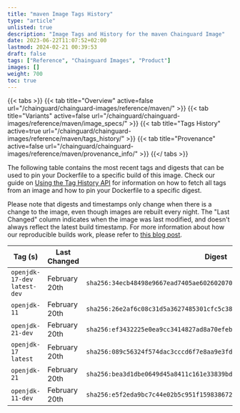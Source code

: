 ```yaml
---
title: "maven Image Tags History"
type: "article"
unlisted: true
description: "Image Tags and History for the maven Chainguard Image"
date: 2023-06-22T11:07:52+02:00
lastmod: 2024-02-21 00:39:53
draft: false
tags: ["Reference", "Chainguard Images", "Product"]
images: []
weight: 700
toc: true
---
```


{{< tabs >}}
{{< tab title="Overview" active=false url="/chainguard/chainguard-images/reference/maven/" >}}
{{< tab title="Variants" active=false url="/chainguard/chainguard-images/reference/maven/image_specs/" >}}
{{< tab title="Tags History" active=true url="/chainguard/chainguard-images/reference/maven/tags_history/" >}}
{{< tab title="Provenance" active=false url="/chainguard/chainguard-images/reference/maven/provenance_info/" >}}
{{</ tabs >}}

The following table contains the most recent tags and digests that can be used to pin your Dockerfile to a specific build of this image. Check our guide on [Using the Tag History API](/chainguard/chainguard-images/using-the-tag-history-api/) for information on how to fetch all tags from an image and how to pin your Dockerfile to a specific digest.

Please note that digests and timestamps only change when there is a change to the image, even though images are rebuilt every night. The "Last Changed" column indicates when the image was last modified, and doesn't always reflect the latest build timestamp. For more information about how our reproducible builds work, please refer to [this blog post](https://www.chainguard.dev/unchained/reproducing-chainguards-reproducible-image-builds).

| Tag (s)                        | Last Changed  | Digest                                                                    |
|--------------------------------|---------------|---------------------------------------------------------------------------|
|  `openjdk-17-dev` `latest-dev` | February 20th | `sha256:34ecb48498e9667ead7405ae60260207046bef75885145c100206ae085229252` |
|  `openjdk-11`                  | February 20th | `sha256:26e2af6c08c31d5a3627485301cfc5c3825f527ac741fb96e12a1730ded72ef8` |
|  `openjdk-21-dev`              | February 20th | `sha256:ef3432225e0ea9cc3414827ad8a70efebc291f90fa6f527b49ed06bd4aafa767` |
|  `openjdk-17` `latest`         | February 20th | `sha256:089c56324f574dac3cccd6f7e8aa9e3fdabcadbeea429bca6ecea843328dfff5` |
|  `openjdk-21`                  | February 20th | `sha256:bea3d1dbe0649d45a8411c161e33839bd51eeaa1ef306f336844f00c8403c4f1` |
|  `openjdk-11-dev`              | February 20th | `sha256:e5f2eda9bc7c44e02b5c951f15983867203dae72537784156bc43b1a1bd41566` |

